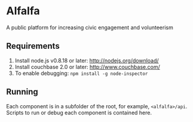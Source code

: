 Alfalfa
=======

A public platform for increasing civic engagement and volunteerism

Requirements
------------

1. Install node.js v0.8.18 or later: http://nodejs.org/download/
2. Install couchbase 2.0 or later: http://www.couchbase.com/
3. To enable debugging: `npm install -g node-inspector`

Running
-------

Each component is in a subfolder of the root, for example, `<alfalfa>/api`. Scripts to run or debug each component is contained here.